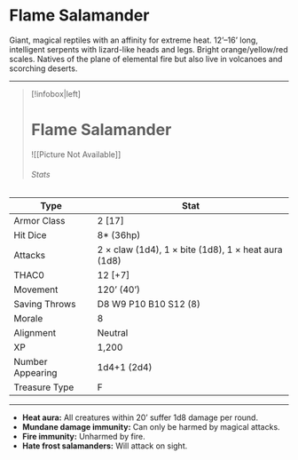# Flame Salamander

Giant, magical reptiles with an affinity for extreme heat.
12’–16’ long, intelligent serpents with lizard-like heads and legs. Bright orange/yellow/red scales. Natives of the plane of elemental fire but also live in volcanoes and scorching deserts.

------
> [!infobox|left] 
>  # Flame Salamander
>  ![[Picture Not Available]] 
>  ###### Stats 
| Type                    | Stat        |
| ---------------- | ------------------------------ | 
| Armor Class     | 2 [17]                                              |
| Hit Dice         | 8* (36hp)                                           |
| Attacks          | 2 × claw (1d4), 1 × bite (1d8), 1 × heat aura (1d8) |
| THAC0            | 12 [+7]                                             |
| Movement         | 120’ (40’)                                          |
| Saving Throws    | D8 W9 P10 B10 S12 (8)                               |
| Morale           | 8                                                   |
| Alignment        | Neutral                                             |
| XP               | 1,200                                               |
| Number Appearing | 1d4+1 (2d4)                                         |
| Treasure Type    | F                                                   |

------

- **Heat aura:** All creatures within 20’ suffer 1d8 damage per round.
- **Mundane damage immunity:** Can only be harmed by magical attacks.
- **Fire immunity:** Unharmed by fire.
- **Hate frost salamanders:** Will attack on sight.

